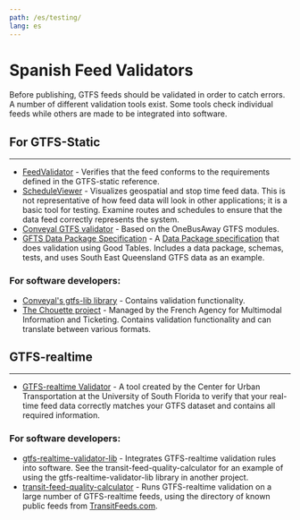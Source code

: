 ```yaml
---
path: /es/testing/
lang: es
---
```

# Spanish Feed Validators

Before publishing, GTFS feeds should be validated in order to catch errors. A number of different validation tools exist. Some tools check individual feeds while others are made to be integrated into software. 

## For GTFS-Static
<hr>

* [FeedValidator](https://github.com/google/transitfeed/wiki/FeedValidator) - Verifies that the feed conforms to the requirements defined in the GTFS-static reference.
* [ScheduleViewer](https://github.com/google/transitfeed/wiki/ScheduleViewer) - Visualizes geospatial and stop time feed data. This is not representative of how feed data will look in other applications; it is a basic tool for testing. Examine routes and schedules to ensure that the data feed correctly represents the system.
* [Conveyal GTFS validator](https://github.com/conveyal/gtfs-validator) - Based on the OneBusAway GTFS modules.
* [GFTS Data Package Specification](https://github.com/Stephen-Gates/GTFS) - A [Data Package specification](https://frictionlessdata.io/specs/data-package/) that does validation using Good Tables. Includes a data package, schemas, tests, and uses South East Queensland GTFS data as an example.

### For software developers:

* [Conveyal's gtfs-lib library](https://github.com/conveyal/gtfs-lib) - Contains validation functionality.
* [The Chouette project](https://github.com/afimb/chouette) - Managed by the French Agency for Multimodal Information and Ticketing. Contains validation functionality and can translate between various formats.

## GTFS-realtime
<hr>

* [GTFS-realtime Validator](https://github.com/CUTR-at-USF/gtfs-realtime-validator) - A tool created by the Center for Urban Transportation at the University of South Florida to verify that your real-time feed data correctly matches your GTFS dataset and contains all required information. 

### For software developers:

* [gtfs-realtime-validator-lib](https://github.com/CUTR-at-USF/gtfs-realtime-validator/tree/master/gtfs-realtime-validator-lib) - Integrates GTFS-realtime validation rules into software. See the transit-feed-quality-calculator for an example of using the gtfs-realtime-validator-lib library in another project.
* [transit-feed-quality-calculator](https://github.com/CUTR-at-USF/transit-feed-quality-calculator) - Runs GTFS-realtime validation on a large number of GTFS-realtime feeds, using the directory of known public feeds from [TransitFeeds.com](http://transitfeeds.com/).
